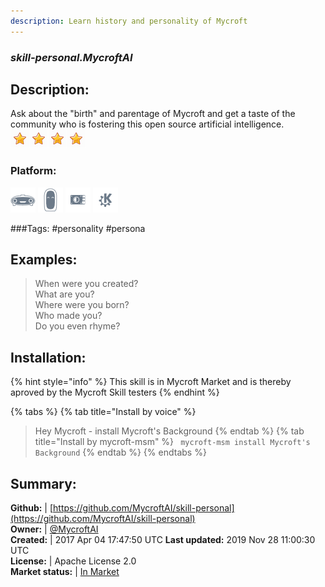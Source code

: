 ```yaml
---
description: Learn history and personality of Mycroft
---
```


### _skill-personal.MycroftAI_  
## Description:  
Ask about the "birth" and parentage of Mycroft and get a taste of the community
who is fostering this open source artificial intelligence.  
![](../.gitbook/assets/star.png)![](../.gitbook/assets/star.png)![](../.gitbook/assets/star.png)![](../.gitbook/assets/star.png)  
### Platform:  
 ![Mark I](../.gitbook/assets/mark-1-icon.png)  ![Mark II](../.gitbook/assets/mark-2-icon.png)  ![Picroft](../.gitbook/assets/picroft-icon.png)  ![plasmoid](../.gitbook/assets/kde.png)   
  
###Tags: \#personality \#persona   
## Examples:  
> When were you created?  
> What are you?  
> Where were you born?  
> Who made you?  
> Do you even rhyme?  
  
## Installation:  
{% hint style="info" %}
This skill is in Mycroft Market and is thereby aproved by the Mycroft Skill testers
{% endhint %}
    
{% tabs %}
{% tab title="Install by voice" %}
> Hey Mycroft - install Mycroft's Background
{% endtab %}
  {% tab title="Install by mycroft-msm" %}
``` mycroft-msm install Mycroft's Background```
{% endtab %}
  {% endtabs %}
    
## Summary:  
**Github:** | [https://github.com/MycroftAI/skill-personal](https://github.com/MycroftAI/skill-personal)  
**Owner:** | [@MycroftAI](https://github.com/MycroftAI)  
**Created:** | 2017 Apr 04 17:47:50 UTC  **Last updated:** 2019 Nov 28 11:00:30 UTC  
**License:** | Apache License 2.0  
**Market status:** | [In Market](https://market.mycroft.ai/skill/mycroft-personal)  

